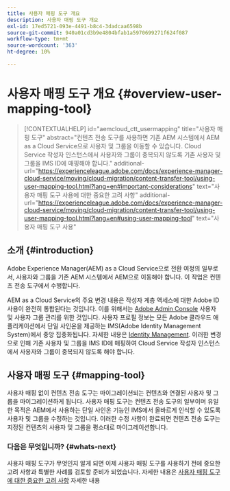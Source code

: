 ```yaml
---
title: 사용자 매핑 도구 개요
description: 사용자 매핑 도구 개요
exl-id: 17ed5721-093e-4491-b8c4-3dadcaa6598b
source-git-commit: 940a01cd3b9e4804bfab1a5970699271f624f087
workflow-type: tm+mt
source-wordcount: '363'
ht-degree: 10%

---
```


# 사용자 매핑 도구 개요 {#overview-user-mapping-tool}

>[!CONTEXTUALHELP]
>id="aemcloud_ctt_usermapping"
>title="사용자 매핑 도구"
>abstract="컨텐츠 전송 도구를 사용하면 기존 AEM 시스템에서 AEM as a Cloud Service으로 사용자 및 그룹을 이동할 수 있습니다. Cloud Service 작성자 인스턴스에서 사용자와 그룹이 중복되지 않도록 기존 사용자 및 그룹을 IMS ID에 매핑해야 합니다."
>additional-url="https://experienceleague.adobe.com/docs/experience-manager-cloud-service/moving/cloud-migration/content-transfer-tool/using-user-mapping-tool.html?lang=en#important-considerations" text="사용자 매핑 도구 사용에 대한 중요한 고려 사항"
>additional-url="https://experienceleague.adobe.com/docs/experience-manager-cloud-service/moving/cloud-migration/content-transfer-tool/using-user-mapping-tool.html?lang=en#using-user-mapping-tool" text="사용자 매핑 도구 사용"

## 소개 {#introduction}

Adobe Experience Manager(AEM) as a Cloud Service으로 전환 여정의 일부로서, 사용자와 그룹을 기존 AEM 시스템에서 AEM으로 이동해야 합니다. 이 작업은 컨텐츠 전송 도구에서 수행합니다.

AEM as a Cloud Service의 주요 변경 내용은 작성자 계층 액세스에 대한 Adobe ID 사용이 완전히 통합된다는 것입니다.  이를 위해서는 [Adobe Admin Console](https://helpx.adobe.com/enterprise/using/admin-console.html) 사용자 및 사용자 그룹 관리를 위한 것입니다. 사용자 프로필 정보는 모든 Adobe 클라우드 애플리케이션에서 단일 사인온을 제공하는 IMS(Adobe Identity Management System)에서 중앙 집중화됩니다. 자세한 내용은 [Identity Management](https://experienceleague.adobe.com/docs/experience-manager-cloud-service/overview/what-is-new-and-different.html?lang=en#identity-management). 이러한 변경으로 인해 기존 사용자 및 그룹을 IMS ID에 매핑하여 Cloud Service 작성자 인스턴스에서 사용자와 그룹이 중복되지 않도록 해야 합니다.

## 사용자 매핑 도구 {#mapping-tool}

사용자 매핑 없이 컨텐츠 전송 도구는 마이그레이션되는 컨텐츠와 연결된 사용자 및 그룹을 마이그레이션하게 됩니다. 사용자 매핑 도구는 컨텐츠 전송 도구의 일부이며 유일한 목적은 AEM에서 사용하는 단일 사인온 기능인 IMS에서 올바르게 인식할 수 있도록 사용자 및 그룹을 수정하는 것입니다. 이러한 수정 사항이 완료되면 컨텐츠 전송 도구는 지정된 컨텐츠의 사용자 및 그룹을 평소대로 마이그레이션합니다.

### 다음은 무엇입니까? {#whats-next}

사용자 매핑 도구가 무엇인지 알게 되면 이제 사용자 매핑 도구를 사용하기 전에 중요한 고려 사항과 특별한 사례를 검토할 준비가 되었습니다. 자세한 내용은 [사용자 매핑 도구에 대한 중요한 고려 사항](/help/journey-migration/content-transfer-tool/user-mapping-tool/considerations-user-mapping-tool.md) 자세한 내용
